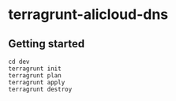 # terragrunt-alicloud-dns



## Getting started

```
cd dev
terragrunt init
terragrunt plan 
terragrunt apply 
terragrunt destroy
```
